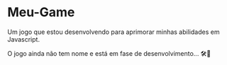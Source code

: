 # Meu-Game
Um jogo que estou desenvolvendo para aprimorar minhas abilidades em Javascript.

O jogo ainda não tem nome e está em fase de desenvolvimento... 🛠🚧
